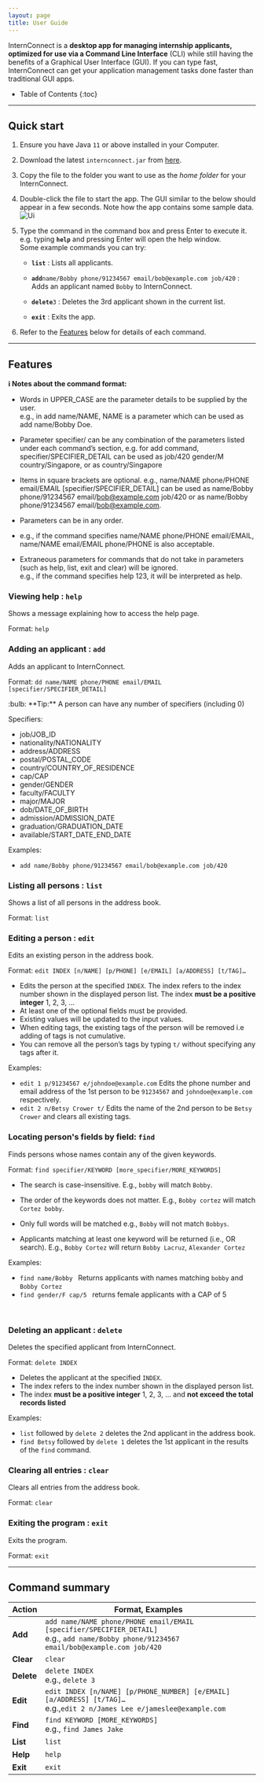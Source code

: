 ```yaml
---
layout: page
title: User Guide
---
```


InternConnect is a **desktop app for managing internship applicants, optimized for use via a Command Line Interface** (CLI) while still having the benefits of a Graphical User Interface (GUI). If you can type fast, InternConnect can get your application management tasks done faster than traditional GUI apps.

* Table of Contents
{:toc}

--------------------------------------------------------------------------------------------------------------------

## Quick start

1. Ensure you have Java `11` or above installed in your Computer.

1. Download the latest `internconnect.jar` from [here](https://github.com/AY2223S1-CS2103-F14-2/tp/releases).

1. Copy the file to the folder you want to use as the _home folder_ for your InternConnect.

1. Double-click the file to start the app. The GUI similar to the below should appear in a few seconds. Note how the app contains some sample data.<br>
   ![Ui](images/Ui.png)

1. Type the command in the command box and press Enter to execute it. e.g. typing **`help`** and pressing Enter will open the help window.<br>
   Some example commands you can try:

   * **`list`** : Lists all applicants.

   * **`add`**`name/Bobby phone/91234567 email/bob@example.com job/420` : Adds an applicant named `Bobby` to InternConnect.

   * **`delete`**`3` : Deletes the 3rd applicant shown in the current list.

   * **`exit`** : Exits the app.

1. Refer to the [Features](#features) below for details of each command.

--------------------------------------------------------------------------------------------------------------------

## Features

<div markdown="block" class="alert alert-info">

**:information_source: Notes about the command format:**<br>

* Words in UPPER_CASE are the parameter details to be supplied by the user.  
  e.g., in add name/NAME, NAME is a parameter which can be used as add name/Bobby Doe.

* Parameter specifier/ can be any combination of the parameters listed under each command’s section, e.g. for add command, specifier/SPECIFIER_DETAIL can be used as job/420 gender/M country/Singapore, or as country/Singapore

* Items in square brackets are optional.
  e.g., name/NAME phone/PHONE email/EMAIL [specifier/SPECIFIER_DETAIL] can be used as name/Bobby phone/91234567 email/bob@example.com job/420 or as name/Bobby phone/91234567 email/bob@example.com.

* Parameters can be in any order.  
* e.g., if the command specifies name/NAME phone/PHONE email/EMAIL, name/NAME email/EMAIL phone/PHONE is also acceptable.

* Extraneous parameters for commands that do not take in parameters (such as help, list, exit and clear) will be ignored.  
  e.g., if the command specifies help 123, it will be interpreted as help.

</div>

### Viewing help : `help`

Shows a message explaining how to access the help page.

Format: `help`


### Adding an applicant : `add`

Adds an applicant to InternConnect.

Format: `dd name/NAME phone/PHONE email/EMAIL [specifier/SPECIFIER_DETAIL]`

<div markdown="span" class="alert alert-primary">:bulb: **Tip:**
A person can have any number of specifiers (including 0)
</div>

Specifiers:
* job/JOB_ID
* nationality/NATIONALITY
* address/ADDRESS
* postal/POSTAL_CODE
* country/COUNTRY_OF_RESIDENCE
* cap/CAP
* gender/GENDER
* faculty/FACULTY
* major/MAJOR
* dob/DATE_OF_BIRTH
* admission/ADMISSION_DATE
* graduation/GRADUATION_DATE
* available/START_DATE_END_DATE

Examples:
* `add name/Bobby phone/91234567 email/bob@example.com job/420`


### Listing all persons : `list`

Shows a list of all persons in the address book.

Format: `list`


### Editing a person : `edit`

Edits an existing person in the address book.

Format: `edit INDEX [n/NAME] [p/PHONE] [e/EMAIL] [a/ADDRESS] [t/TAG]…​`

* Edits the person at the specified `INDEX`. The index refers to the index number shown in the displayed person list. The index **must be a positive integer** 1, 2, 3, …​
* At least one of the optional fields must be provided.
* Existing values will be updated to the input values.
* When editing tags, the existing tags of the person will be removed i.e adding of tags is not cumulative.
* You can remove all the person’s tags by typing `t/` without
    specifying any tags after it.

Examples:
*  `edit 1 p/91234567 e/johndoe@example.com` Edits the phone number and email address of the 1st person to be `91234567` and `johndoe@example.com` respectively.
*  `edit 2 n/Betsy Crower t/` Edits the name of the 2nd person to be `Betsy Crower` and clears all existing tags.


### Locating person's fields by field: `find`

Finds persons whose names contain any of the given keywords.

Format: `find specifier/KEYWORD [more_specifier/MORE_KEYWORDS]`

* The search is case-insensitive. E.g., `bobby` will match `Bobby`.
* The order of the keywords does not matter. E.g., `Bobby cortez` will match `Cortez bobby`.
* Only full words will be matched e.g., `Bobby` will not match `Bobbys`.
  
  <!--- Can consider a flag for subwords in future increments) -->

* Applicants matching at least one keyword will be returned (i.e., OR search). E.g., `Bobby Cortez` will return `Bobby Lacruz`, `Alexander Cortez`

Examples:
* `find name/Bobby ` Returns applicants with names matching `bobby` and `Bobby Cortez`
* `find gender/F cap/5 ` returns female applicants with a CAP of 5

<br>


### Deleting an applicant : `delete`

Deletes the specified applicant from InternConnect.

Format: `delete INDEX`

* Deletes the applicant at the specified `INDEX`.
* The index refers to the index number shown in the displayed person list.
* The index **must be a positive integer** 1, 2, 3, …​ and **not exceed the total records listed**

Examples:
* `list` followed by `delete 2` deletes the 2nd applicant in the address book.
* `find Betsy` followed by `delete 1` deletes the 1st applicant in the results of the `find` command.


### Clearing all entries : `clear`

Clears all entries from the address book.

Format: `clear`


### Exiting the program : `exit`

Exits the program.

Format: `exit`

-----------------------------------------------------------------------------------------------------

## Command summary

| Action     | Format, Examples                                                                                                                               |
|------------|------------------------------------------------------------------------------------------------------------------------------------------------|
| **Add**    | `add name/NAME phone/PHONE email/EMAIL [specifier/SPECIFIER_DETAIL]` <br> e.g., `add name/Bobby phone/91234567 email/bob@example.com job/420`  |
| **Clear**  | `clear`                                                                                                                                        |
| **Delete** | `delete INDEX`<br> e.g., `delete 3`                                                                                                            |
| **Edit**   | `edit INDEX [n/NAME] [p/PHONE_NUMBER] [e/EMAIL] [a/ADDRESS] [t/TAG]…​`<br> e.g.,`edit 2 n/James Lee e/jameslee@example.com`                    |
| **Find**   | `find KEYWORD [MORE_KEYWORDS]`<br> e.g., `find James Jake`                                                                                     |  
| **List**   | `list`                                                                                                                                         | 
| **Help**   | `help`                                                                                                                                         |
| **Exit**   | `exit`                                                                                                                                         |

